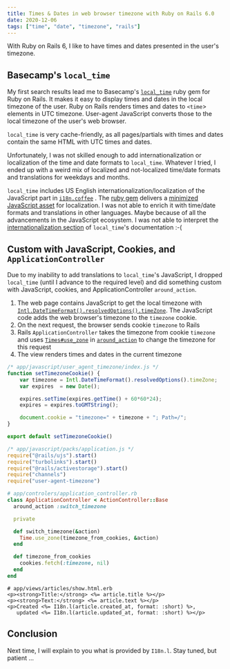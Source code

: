 ```yaml
---
title: Times & Dates in web browser timezone with Ruby on Rails 6.0
date: 2020-12-06
tags: ["time", "date", "timezone", "rails"]
---
```


With Ruby on Rails 6, I like to have times and dates presented in the user's timezone.

## Basecamp's `local_time`

My first search results lead me to Basecamp's [`local_time`](https://github.com/basecamp/local_time/) ruby gem for Ruby on Rails. It makes it easy to display times and dates in the local timezone of the user. Ruby on Rails renders times and dates to `<time`> elements in UTC timezone. User-agent JavaScript converts those to the local timezone of the user's web browser.

`local_time` is very cache-friendly, as all pages/partials with times and dates contain the same HTML with UTC times and dates.

Unfortunately, I was not skilled enough to add internationalization or localization of the time and date formats to `local_time`. Whatever I tried, I ended up with a weird mix of localized and not-localized time/date formats and translations for weekdays and months.

`local_time` includes US English internationalization/localization of the JavaScript part in [`i18n.coffee`](https://github.com/quatauta/local_time/blob/master/lib/assets/javascripts/src/local-time/config/i18n.coffee) . The [ruby gem](https://rubygems.org/gems/local_time) delivers a [minimized JavaScript asset](https://github.com/quatauta/local_time/blob/master/app/assets/javascripts/local-time.js) for localization. I was not able to enrich it with time/date formats and translations in other languages. Maybe because of all the advancements in the JavaScript ecosystem. I was not able to interpret the [internationalization section](https://github.com/basecamp/local_timeconfiguration) of `local_time`'s documentation :-(

## Custom with JavaScript, Cookies, and `ApplicationController`

Due to my inability to add translations to `local_time`'s JavaScript, I dropped `local_time` (until I advance to the required level) and did something custom with JavaScript, cookies, and ApplicationController `around_action`.

1. The web page contains JavaScript to get the local timezone with [`Intl.DateTimeFormat().resolvedOptions().timeZone`](https://developer.mozilla.org/en-US/docs/Web/JavaScript/Reference/Global_Objects/Intl/DateTimeFormat/resolvedOptions). The JavaScript code adds the web browser's timezone to the `timezone` cookie.
1. On the next request, the browser sends cookie `timezone` to Rails
1. Rails `ApplicationController` takes the timezone from cookie `timezone` and uses [`Times#use_zone`](https://api.rubyonrails.org/classes/Time.HTMLmethodmethod-c-use_zone) in [`around_action`](https://api.rubyonrails.org/classes/AbstractController/Callbacks/ClassMethods.HTMLmethod-i-around_action) to change the timezone for this request
1. The view renders times and dates in the current timezone

```js
/* app/javascript/user_agent_timezone/index.js */
function setTimezoneCookie() {
    var timezone = Intl.DateTimeFormat().resolvedOptions().timeZone;
    var expires  = new Date();

    expires.setTime(expires.getTime() + 60*60*24);
    expires = expires.toGMTString();

    document.cookie = "timezone=" + timezone + "; Path=/";
}

export default setTimezoneCookie()
```

```js
/* app/javascript/packs/application.js */
require("@rails/ujs").start()
require("turbolinks").start()
require("@rails/activestorage").start()
require("channels")
require("user-agent-timezone")
```

```ruby
# app/controlers/application_controller.rb
class ApplicationController < ActionController::Base
  around_action :switch_timezone

  private

  def switch_timezone(&action)
    Time.use_zone(timezone_from_cookies, &action)
  end

  def timezone_from_cookies
    cookies.fetch(:timezone, nil)
  end
end
```

```plaintext
# app/views/articles/show.html.erb
<p><strong>Title:</strong> <%= article.title %></p>
<p><strong>Text:</strong> <%= article.text %></p>
<p>Created <%= I18n.l(article.created_at, format: :short) %>,
   updated <%= I18n.l(article.updated_at, format: :short) %></p>
```

## Conclusion

Next time, I will explain to you what is provided by `I18n.l`. Stay tuned, but patient ...
